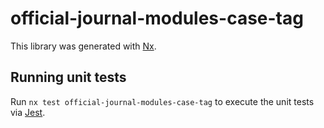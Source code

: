 # official-journal-modules-case-tag

This library was generated with [Nx](https://nx.dev).

## Running unit tests

Run `nx test official-journal-modules-case-tag` to execute the unit tests via [Jest](https://jestjs.io).
